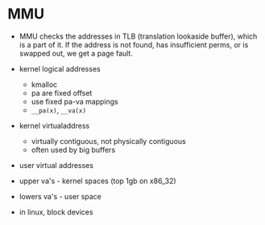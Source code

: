 # MMU

* MMU checks the addresses in TLB (translation lookaside buffer), which is a
  part of it. If the address is not found, has insufficient perms, or is swapped
  out, we get a page fault.

* kernel logical addresses
	* kmalloc
	* pa are fixed offset
	* use fixed pa-va mappings
	* `__pa(x)`, `__va(x)`
* kernel virtualaddress
	* virtually contiguous, not physically contiguous
	* often used by big buffers
* user virtual addresses

* upper va's - kernel spaces (top 1gb on x86_32)
* lowers va's - user space
* in linux, block devices
